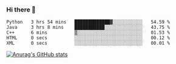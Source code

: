### Hi there 👋
<!--START_SECTION:waka-->

```text
Python   3 hrs 54 mins   █████████████▓░░░░░░░░░░░   54.59 %
Java     3 hrs 8 mins    ███████████░░░░░░░░░░░░░░   43.75 %
C++      6 mins          ▒░░░░░░░░░░░░░░░░░░░░░░░░   01.53 %
HTML     0 secs          ░░░░░░░░░░░░░░░░░░░░░░░░░   00.12 %
XML      0 secs          ░░░░░░░░░░░░░░░░░░░░░░░░░   00.01 %
```

<!--END_SECTION:waka-->
[![Anurag's GitHub stats](https://github-readme-stats.vercel.app/api?username=Kevinbarrero)](https://github.com/anuraghazra/github-readme-stats)
<!--
**Kevinbarrero/Kevinbarrero** is a ✨ _special_ ✨ repository because its `README.md` (this file) appears on your GitHub profile.

Here are some ideas to get you started:

- 🔭 I’m currently working on ...
- 🌱 I’m currently learning ...
- 👯 I’m looking to collaborate on ...
- 🤔 I’m looking for help with ...
- 💬 Ask me about ...
- 📫 How to reach me: ...
- 😄 Pronouns: ...
- ⚡ Fun fact: ...

-->


